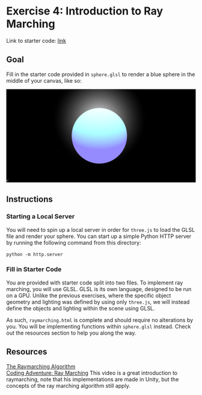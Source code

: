 # Exercise 4: Introduction to Ray Marching

Link to starter code: [link](https://github.com/hsharriman/3dprogramming-fractals/tree/main/exercises/ex4)
## Goal

Fill in the starter code provided in `sphere.glsl` to render a blue sphere in
the middle of your canvas, like so:

![Sphere with Raymarching](img/sphere.png)

## Instructions

### Starting a Local Server

You will need to spin up a local server in order for `three.js` to load the GLSL
file and render your sphere. You can start up a simple Python HTTP server by
running the following command from this directory:

```
python -m http.server
```

### Fill in Starter Code

You are provided with starter code split into two files. To implement ray
marching, you will use GLSL. GLSL is its own language, designed to be run on a
GPU. Unlike the previous exercises, where the specific object geometry and
lighting was defined by using only `three.js`, we will instead define the
objects and lighting within the scene using GLSL.

As such, `raymarching.html` is complete and should require no alterations by
you. You will be implementing functions within `sphere.glsl` instead. Check out
the resources section to help you along the way.

## Resources

[The Raymarching Algorithm](http://jamie-wong.com/2016/07/15/ray-marching-signed-distance-functions/#the-raymarching-algorithm)  
[Coding Adventure: Ray Marching](https://www.youtube.com/watch?v=Cp5WWtMoeKg)
This video is a great introduction to raymarching, note that his implementations
are made in Unity, but the concepts of the ray marching algorithm still apply.
